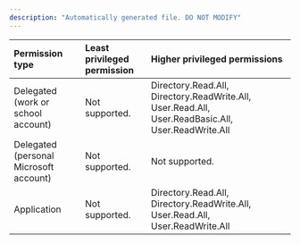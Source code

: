 ```yaml
---
description: "Automatically generated file. DO NOT MODIFY"
---
```


|Permission type|Least privileged permission|Higher privileged permissions|
|:---|:---|:---|
|Delegated (work or school account)|Not supported.|Directory.Read.All, Directory.ReadWrite.All, User.Read.All, User.ReadBasic.All, User.ReadWrite.All|
|Delegated (personal Microsoft account)|Not supported.|Not supported.|
|Application|Not supported.|Directory.Read.All, Directory.ReadWrite.All, User.Read.All, User.ReadWrite.All|

